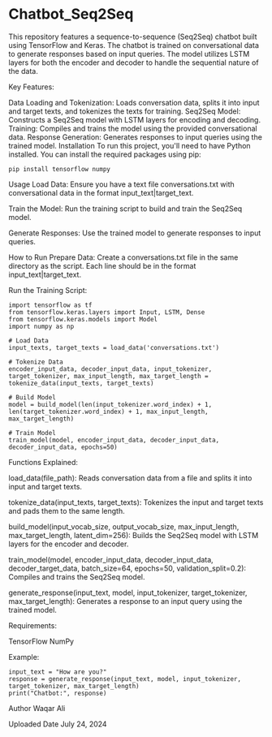 # Chatbot_Seq2Seq

This repository features a sequence-to-sequence (Seq2Seq) chatbot built using TensorFlow and Keras. The chatbot is trained on conversational data to generate responses based on input queries. The model utilizes LSTM layers for both the encoder and decoder to handle the sequential nature of the data.


Key Features:

Data Loading and Tokenization: Loads conversation data, splits it into input and target texts, and tokenizes the texts for training.
Seq2Seq Model: Constructs a Seq2Seq model with LSTM layers for encoding and decoding.
Training: Compiles and trains the model using the provided conversational data.
Response Generation: Generates responses to input queries using the trained model.
Installation
To run this project, you'll need to have Python installed. You can install the required packages using pip:

    pip install tensorflow numpy

Usage
Load Data: Ensure you have a text file conversations.txt with conversational data in the format input_text|target_text.

Train the Model: Run the training script to build and train the Seq2Seq model.

Generate Responses: Use the trained model to generate responses to input queries.

How to Run
Prepare Data: Create a conversations.txt file in the same directory as the script. Each line should be in the format input_text|target_text.

Run the Training Script:

    import tensorflow as tf
    from tensorflow.keras.layers import Input, LSTM, Dense
    from tensorflow.keras.models import Model
    import numpy as np

    # Load Data
    input_texts, target_texts = load_data('conversations.txt')

    # Tokenize Data
    encoder_input_data, decoder_input_data, input_tokenizer, target_tokenizer, max_input_length, max_target_length = tokenize_data(input_texts, target_texts)

    # Build Model
    model = build_model(len(input_tokenizer.word_index) + 1, len(target_tokenizer.word_index) + 1, max_input_length, max_target_length)

    # Train Model
    train_model(model, encoder_input_data, decoder_input_data, decoder_input_data, epochs=50)


Functions Explained:

load_data(file_path): Reads conversation data from a file and splits it into input and target texts.

tokenize_data(input_texts, target_texts): Tokenizes the input and target texts and pads them to the same length.

build_model(input_vocab_size, output_vocab_size, max_input_length, max_target_length, latent_dim=256): Builds the Seq2Seq model with LSTM layers for the encoder and decoder.

train_model(model, encoder_input_data, decoder_input_data, decoder_target_data, batch_size=64, epochs=50, validation_split=0.2): Compiles and trains the Seq2Seq model.

generate_response(input_text, model, input_tokenizer, target_tokenizer, max_target_length): Generates a response to an input query using the trained model.


Requirements:

TensorFlow
NumPy


Example:

    input_text = "How are you?"
    response = generate_response(input_text, model, input_tokenizer, target_tokenizer, max_target_length)
    print("Chatbot:", response)


Author
Waqar Ali


Uploaded Date
July 24, 2024
